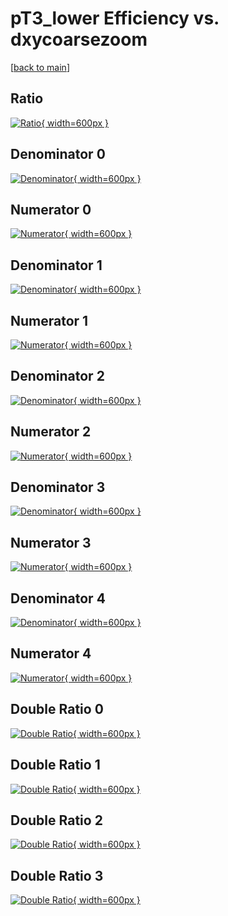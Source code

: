 # pT3_lower Efficiency vs. dxycoarsezoom

[[back to main](./)]



## Ratio

[![Ratio](../mtv/var/pT3_lower_xtr_321_0_eff_dxycoarsezoom.png){ width=600px }](../mtv/var/pT3_lower_xtr_321_0_eff_dxycoarsezoom.pdf)

## Denominator 0

[![Denominator](../mtv/den/pT3_lower_xtr_321_0_eff_dxycoarsezoom_den0.png){ width=600px }](../mtv/den/pT3_lower_xtr_321_0_eff_dxycoarsezoom_den0.pdf)

## Numerator 0

[![Numerator](../mtv/num/pT3_lower_xtr_321_0_eff_dxycoarsezoom_num0.png){ width=600px }](../mtv/num/pT3_lower_xtr_321_0_eff_dxycoarsezoom_num0.pdf)

## Denominator 1

[![Denominator](../mtv/den/pT3_lower_xtr_321_0_eff_dxycoarsezoom_den1.png){ width=600px }](../mtv/den/pT3_lower_xtr_321_0_eff_dxycoarsezoom_den1.pdf)

## Numerator 1

[![Numerator](../mtv/num/pT3_lower_xtr_321_0_eff_dxycoarsezoom_num1.png){ width=600px }](../mtv/num/pT3_lower_xtr_321_0_eff_dxycoarsezoom_num1.pdf)

## Denominator 2

[![Denominator](../mtv/den/pT3_lower_xtr_321_0_eff_dxycoarsezoom_den2.png){ width=600px }](../mtv/den/pT3_lower_xtr_321_0_eff_dxycoarsezoom_den2.pdf)

## Numerator 2

[![Numerator](../mtv/num/pT3_lower_xtr_321_0_eff_dxycoarsezoom_num2.png){ width=600px }](../mtv/num/pT3_lower_xtr_321_0_eff_dxycoarsezoom_num2.pdf)

## Denominator 3

[![Denominator](../mtv/den/pT3_lower_xtr_321_0_eff_dxycoarsezoom_den3.png){ width=600px }](../mtv/den/pT3_lower_xtr_321_0_eff_dxycoarsezoom_den3.pdf)

## Numerator 3

[![Numerator](../mtv/num/pT3_lower_xtr_321_0_eff_dxycoarsezoom_num3.png){ width=600px }](../mtv/num/pT3_lower_xtr_321_0_eff_dxycoarsezoom_num3.pdf)

## Denominator 4

[![Denominator](../mtv/den/pT3_lower_xtr_321_0_eff_dxycoarsezoom_den4.png){ width=600px }](../mtv/den/pT3_lower_xtr_321_0_eff_dxycoarsezoom_den4.pdf)

## Numerator 4

[![Numerator](../mtv/num/pT3_lower_xtr_321_0_eff_dxycoarsezoom_num4.png){ width=600px }](../mtv/num/pT3_lower_xtr_321_0_eff_dxycoarsezoom_num4.pdf)

## Double Ratio 0

[![Double Ratio](../mtv/ratio/pT3_lower_xtr_321_0_eff_dxycoarsezoom_ratio0.png){ width=600px }](../mtv/ratio/pT3_lower_xtr_321_0_eff_dxycoarsezoom_ratio0.pdf)

## Double Ratio 1

[![Double Ratio](../mtv/ratio/pT3_lower_xtr_321_0_eff_dxycoarsezoom_ratio1.png){ width=600px }](../mtv/ratio/pT3_lower_xtr_321_0_eff_dxycoarsezoom_ratio1.pdf)

## Double Ratio 2

[![Double Ratio](../mtv/ratio/pT3_lower_xtr_321_0_eff_dxycoarsezoom_ratio2.png){ width=600px }](../mtv/ratio/pT3_lower_xtr_321_0_eff_dxycoarsezoom_ratio2.pdf)

## Double Ratio 3

[![Double Ratio](../mtv/ratio/pT3_lower_xtr_321_0_eff_dxycoarsezoom_ratio3.png){ width=600px }](../mtv/ratio/pT3_lower_xtr_321_0_eff_dxycoarsezoom_ratio3.pdf)

